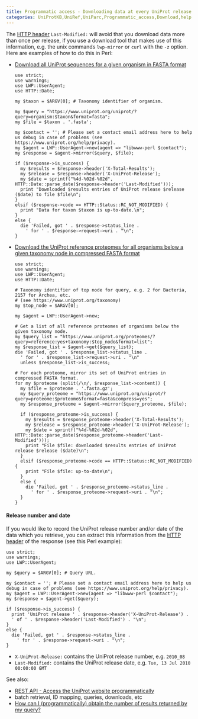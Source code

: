 ```yaml
---
title: Programmatic access - Downloading data at every UniProt release
categories: UniProtKB,UniRef,UniParc,Programmatic_access,Download,help
---
```


The [HTTP header](http://www.w3.org/Protocols/rfc2616/rfc2616-sec14.html) `Last-Modified:` will avoid that you download data more than once per release, if you use a download tool that makes use of this information, e.g. the unix commands `lwp-mirror` or `curl` with the `-z` option. Here are examples of how to do this in Perl:

-   [Download all UniProt sequences for a given organism in FASTA format](http://www.uniprot.org/help/api_downloading#download_perl_example1)  

        use strict;
        use warnings;
        use LWP::UserAgent;
        use HTTP::Date;

        my $taxon = $ARGV[0]; # Taxonomy identifier of organism.

        my $query = "https://www.uniprot.org/uniprot/?query=organism:$taxon&format=fasta";
        my $file = $taxon . '.fasta';

        my $contact = ''; # Please set a contact email address here to help us debug in case of problems (see https://www.uniprot.org/help/privacy).
        my $agent = LWP::UserAgent->new(agent => "libwww-perl $contact");
        my $response = $agent->mirror($query, $file);

        if ($response->is_success) {
          my $results = $response->header('X-Total-Results');
          my $release = $response->header('X-UniProt-Release');
          my $date = sprintf("%4d-%02d-%02d", HTTP::Date::parse_date($response->header('Last-Modified')));
          print "Downloaded $results entries of UniProt release $release ($date) to file $file\n";
        }
        elsif ($response->code == HTTP::Status::RC_NOT_MODIFIED) {
          print "Data for taxon $taxon is up-to-date.\n";
        }
        else {
          die 'Failed, got ' . $response->status_line .
            ' for ' . $response->request->uri . "\n";
        }

-   [Download the UniProt reference proteomes for all organisms below a given taxonomy node in compressed FASTA format](http://www.uniprot.org/help/api_downloading#download_perl_example2)  

        use strict;
        use warnings;
        use LWP::UserAgent;
        use HTTP::Date;

        # Taxonomy identifier of top node for query, e.g. 2 for Bacteria, 2157 for Archea, etc.
        # (see https://www.uniprot.org/taxonomy)
        my $top_node = $ARGV[0];

        my $agent = LWP::UserAgent->new;

        # Get a list of all reference proteomes of organisms below the given taxonomy node.
        my $query_list = "https://www.uniprot.org/proteomes/?query=reference:yes+taxonomy:$top_node&format=list";
        my $response_list = $agent->get($query_list);
        die 'Failed, got ' . $response_list->status_line .
          ' for ' . $response_list->request->uri . "\n"
          unless $response_list->is_success;

        # For each proteome, mirror its set of UniProt entries in compressed FASTA format.
        for my $proteome (split(/\n/, $response_list->content)) {
          my $file = $proteome . '.fasta.gz';
          my $query_proteome = "https://www.uniprot.org/uniprot/?query=proteome:$proteome&format=fasta&compress=yes";
          my $response_proteome = $agent->mirror($query_proteome, $file);

          if ($response_proteome->is_success) {
            my $results = $response_proteome->header('X-Total-Results');
            my $release = $response_proteome->header('X-UniProt-Release');
            my $date = sprintf("%4d-%02d-%02d", HTTP::Date::parse_date($response_proteome->header('Last-Modified')));
            print "File $file: downloaded $results entries of UniProt release $release ($date)\n";
          }
          elsif ($response_proteome->code == HTTP::Status::RC_NOT_MODIFIED) {
            print "File $file: up-to-date\n";
          }
          else {
            die 'Failed, got ' . $response_proteome->status_line .
              ' for ' . $response_proteome->request->uri . "\n";
          }
        }

#### Release number and date

If you would like to record the UniProt release number and/or date of the data which you retrieve, you can extract this information from the [HTTP header](http://www.w3.org/Protocols/rfc2616/rfc2616-sec14.html) of the response (see this Perl example):

    use strict;
    use warnings;
    use LWP::UserAgent;

    my $query = $ARGV[0]; # Query URL.

    my $contact = ''; # Please set a contact email address here to help us debug in case of problems (see https://www.uniprot.org/help/privacy).
    my $agent = LWP::UserAgent->new(agent => "libwww-perl $contact");
    my $response = $agent->get($query);

    if ($response->is_success) {
      print 'UniProt release ' . $response->header('X-UniProt-Release') .
      ' of ' . $response->header('Last-Modified') . "\n";
    }
    else {
      die 'Failed, got ' . $response->status_line .
        ' for ' . $response->request->uri . "\n";
    }

-   `X-UniProt-Release:` contains the UniProt release number, e.g. `2010_08`
-   `Last-Modified:` contains the UniProt release date, e.g. `Tue, 13 Jul 2010 00:00:00 GMT`

See also:

-   [REST API - Access the UniProt website programmatically](http://www.uniprot.org/help/api)
-   batch retrieval, ID mapping, queries, downloads, etc
-   [How can I (programmatically) obtain the number of results returned by my query?](http://www.uniprot.org/help/entry%5Fcount)
